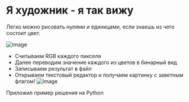 # Я художник - я так вижу
Легко можно рисовать нулями и единицами, если знаешь из чего состоит цвет.

![image](https://user-images.githubusercontent.com/65303418/210699683-6f40dd5f-8e42-4ef1-92eb-47d811afc608.png)
* Cчитываем RGB каждого пикселя
* Далее переводим значение каждого из цветов в бинарный вид
* Записываем результат в файл
* Открываем текстовый редактор и получаем картинку с заветным флагом!
![image](https://user-images.githubusercontent.com/65303418/210699661-214b4177-40e4-4920-ad33-32b05cd784ca.png)

Приложил пример решения на Python
